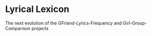 # Lyrical Lexicon
The next evolution of the GFriend-Lyrics-Frequency and Girl-Group-Comparison projects
